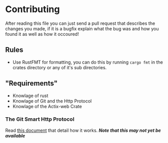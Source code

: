 # Contributing

After reading this file you can just send a pull request that describes the changes you made,
if it is a bugfix explain what the bug was and how you found it as well as how it occoured!

## Rules

 - Use RustFMT for formatting, you can do this by running ```cargo fmt``` in the crates directory or any of it's sub directories.

## "Requirements"

 - Knowlage of rust
 - Knowlage of Git and the Http Protocol
 - Knowlage of the Actix-web Crate

### The Git Smart Http Protocol

Read [this document](GIT_HTTP.md) that detail how it works.
***Note that this may not yet be available***
